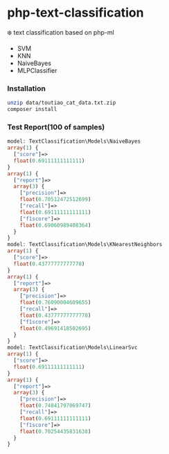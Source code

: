 # php-text-classification
:snowflake: text classification based on php-ml

- SVM
- KNN
- NaiveBayes
- MLPClassifier

### Installation

```bash
unzip data/toutiao_cat_data.txt.zip
composer install
```

### Test Report(100 of samples)

```php
model: TextClassification\Models\NaiveBayes
array(1) {
  ["score"]=>
  float(0.69111111111111)
}
array(1) {
  ["report"]=>
  array(3) {
    ["precision"]=>
    float(0.70512472512699)
    ["recall"]=>
    float(0.69111111111111)
    ["f1score"]=>
    float(0.69060989408364)
  }
}
model: TextClassification\Models\KNearestNeighbors
array(1) {
  ["score"]=>
  float(0.43777777777778)
}
array(1) {
  ["report"]=>
  array(3) {
    ["precision"]=>
    float(0.76090004609655)
    ["recall"]=>
    float(0.43777777777778)
    ["f1score"]=>
    float(0.49691418502695)
  }
}
model: TextClassification\Models\LinearSvc
array(1) {
  ["score"]=>
  float(0.69111111111111)
}
array(1) {
  ["report"]=>
  array(3) {
    ["precision"]=>
    float(0.74841797069747)
    ["recall"]=>
    float(0.69111111111111)
    ["f1score"]=>
    float(0.70254435831638)
  }
}
```

